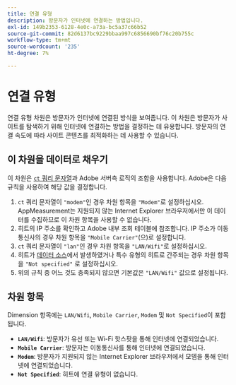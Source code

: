 ```yaml
---
title: 연결 유형
description: 방문자가 인터넷에 연결하는 방법입니다.
exl-id: 149b2353-6128-4e0c-a73a-bc5a37c66b52
source-git-commit: 82d6137bc9229bbaa997c6856690bf76c20b755c
workflow-type: tm+mt
source-wordcount: '235'
ht-degree: 7%

---
```


# 연결 유형

연결 유형 차원은 방문자가 인터넷에 연결된 방식을 보여줍니다. 이 차원은 방문자가 사이트를 탐색하기 위해 인터넷에 연결하는 방법을 결정하는 데 유용합니다. 방문자의 연결 속도에 따라 사이트 콘텐츠를 최적화하는 데 사용할 수 있습니다.

## 이 차원을 데이터로 채우기

이 차원은 [`ct` 쿼리 문자열](/help/implement/validate/query-parameters.md)과 Adobe 서버측 로직의 조합을 사용합니다. Adobe은 다음 규칙을 사용하여 해당 값을 결정합니다.

1. `ct` 쿼리 문자열이 `"modem"`인 경우 차원 항목을 `"Modem"`로 설정하십시오. AppMeasurement는 지원되지 않는 Internet Explorer 브라우저에서만 이 데이터를 수집하므로 이 차원 항목을 사용할 수 없습니다.
1. 히트의 IP 주소를 확인하고 Adobe 내부 조회 테이블에 참조합니다. IP 주소가 이동통신사의 경우 차원 항목을 `"Mobile Carrier"`(으)로 설정합니다.
1. `ct` 쿼리 문자열이 `"lan"`인 경우 차원 항목을 `"LAN/Wifi"`로 설정하십시오.
1. 히트가 [데이터 소스](/help/import/c-data-sources/datasrc-home.md)에서 발생하였거나 특수 유형의 히트로 간주되는 경우 차원 항목을 `"Not specified"` 로 설정하십시오.
1. 위의 규칙 중 어느 것도 충족되지 않으면 기본값은 `"LAN/Wifi"` 값으로 설정됩니다.

## 차원 항목

Dimension 항목에는 `LAN/Wifi`, `Mobile Carrier`, `Modem` 및 `Not Specified`이 포함됩니다.

* **`LAN/Wifi`**: 방문자가 유선 또는 Wi-Fi 핫스팟을 통해 인터넷에 연결되었습니다.
* **`Mobile Carrier`**: 방문자는 이동통신사를 통해 인터넷에 연결되었습니다.
* **`Modem`**: 방문자가 지원되지 않는 Internet Explorer 브라우저에서 모뎀을 통해 인터넷에 연결되었습니다.
* **`Not Specified`**: 히트에 연결 유형이 없습니다.

